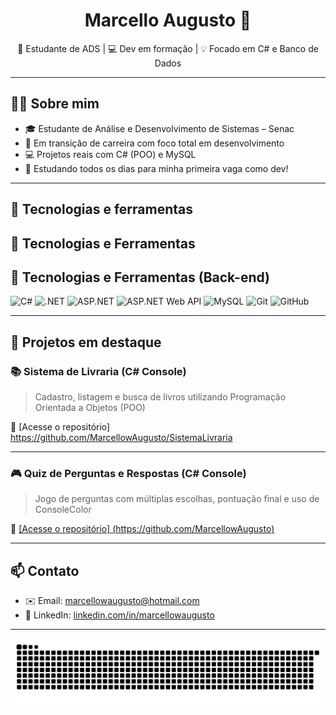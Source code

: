 <h1 align="center">Marcello Augusto 🚀</h1>
<p align="center">🎯 Estudante de ADS | 💻 Dev em formação | 💡 Focado em C# e Banco de Dados</p>

---

## 👨‍💻 Sobre mim

- 🎓 Estudante de Análise e Desenvolvimento de Sistemas – Senac  
- 💼 Em transição de carreira com foco total em desenvolvimento  
- 💻 Projetos reais com C# (POO) e MySQL  
- 🧠 Estudando todos os dias para minha primeira vaga como dev!

---

## 🚀 Tecnologias e ferramentas

## 🧰 Tecnologias e Ferramentas

## 🧰 Tecnologias e Ferramentas (Back-end)

![C#](https://img.shields.io/badge/C%23-239120?style=for-the-badge&logo=csharp&logoColor=white)
![.NET](https://img.shields.io/badge/.NET-512BD4?style=for-the-badge&logo=dotnet&logoColor=white)
![ASP.NET](https://img.shields.io/badge/ASP.NET-512BD4?style=for-the-badge&logo=dotnet&logoColor=white)
![ASP.NET Web API](https://img.shields.io/badge/ASP.NET%20Web%20API-5C2D91?style=for-the-badge&logo=dotnet&logoColor=white)
![MySQL](https://img.shields.io/badge/MySQL-4479A1?style=for-the-badge&logo=mysql&logoColor=white)
![Git](https://img.shields.io/badge/Git-F05032?style=for-the-badge&logo=git&logoColor=white)
![GitHub](https://img.shields.io/badge/GitHub-181717?style=for-the-badge&logo=github&logoColor=white)

---

## 📌 Projetos em destaque

### 📚 Sistema de Livraria (C# Console)
> Cadastro, listagem e busca de livros utilizando Programação Orientada a Objetos (POO)

🔗 [Acesse o repositório] https://github.com/MarcellowAugusto/SistemaLivraria

---

### 🎮 Quiz de Perguntas e Respostas (C# Console)
> Jogo de perguntas com múltiplas escolhas, pontuação final e uso de ConsoleColor

🔗 [[Acesse o repositório] (https://github.com/MarcellowAugusto)](https://github.com/MarcellowAugusto/JogoDePerguntas.git)

---

## 📫 Contato

- ✉️ Email: [marcellowaugusto@hotmail.com](mailto:marcellowaugusto@hotmail.com)  
- 💼 LinkedIn: [linkedin.com/in/marcellowaugusto](https://linkedin.com/in/marcellowaugusto)

---
</picture>
<picture align="center">
  <source media="(prefers-color-scheme: dark)" srcset="https://raw.githubusercontent.com/MarcellowAugusto/MarcellowAugusto/output/github-contribution-grid-snake-dark.svg">
  <source media="(prefers-color-scheme: light)" srcset="https://raw.githubusercontent.com/MarcellowAugusto/MarcellowAugusto/output/github-contribution-grid-snake-dark.svg">
  <img align="center" alt="github contribution grid snake animation" src="https://raw.githubusercontent.com/MarcellowAugusto/MarcellowAugusto/output/github-contribution-grid-snake.svg">
</picture>



